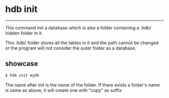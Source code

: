 # hdb init

---

This command init a database which is alse a folder containing a .hdb/ hidden folder in it.

This .hdb/ folder stores all the tables in it and the path cannot be changed or the program will not consider the outer folder as a database.

## showcase

```bash title="init a new database"
$ hdb init mydb
```

The name after init is the name of the folder. If there exists a folder's name is same as above, it will create one with "copy" as suffix
